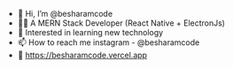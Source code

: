 - 👋 Hi, I’m @besharamcode
- 🧑‍💻 A MERN Stack Developer (React Native + ElectronJs)
- 👀 Interested in learning new technology
- 📫 How to reach me instagram - @besharamcode
- 🔗 https://besharamcode.vercel.app
<!---
besharamcode/besharamcode is a ✨ special ✨ repository because its `README.md` (this file) appears on your GitHub profile.
You can click the Preview link to take a look at your changes.
--->

